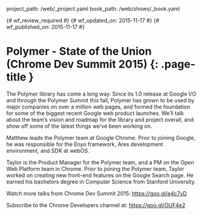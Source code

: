 project_path: /web/_project.yaml
book_path: /web/shows/_book.yaml

{# wf_review_required #}
{# wf_updated_on: 2015-11-17 #}
{# wf_published_on: 2015-11-17 #}

# Polymer - State of the Union (Chrome Dev Summit 2015) {: .page-title }

The Polymer library has come a long way. Since its 1.0 release at Google I/O and through the Polymer Summit this fall, Polymer has grown to be used by major companies on over a million web pages, and formed the foundation for some of the biggest recent Google web product launches. We’ll talk about the team’s vision and roadmap for the library and project overall, and show off some of the latest things we’ve been working on.

Matthew leads the Polymer team at Google Chrome. Prior to joining Google, he was responsible for the Enyo framework, Ares development environment, and SDK at webOS.

Taylor is the Product Manager for the Polymer team, and a PM on the Open Web Platform team in Chrome. Prior to joining the Polymer team, Taylor worked on creating new front-end features on the Google Search page. He earned his bachelors degree in Computer Science from Stanford University.

Watch more talks from Chrome Dev Summit 2015: https://goo.gl/e4c7vD

Subscribe to the Chrome Developers channel at: https://goo.gl/OUF4e2
